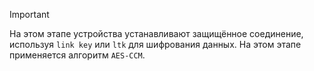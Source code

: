 
> [!important] 
> На этом этапе устройства устанавливают защищённое соединение, используя `link key` или `ltk` для шифрования данных. На этом этапе применяется алгоритм `AES-CCM`.


